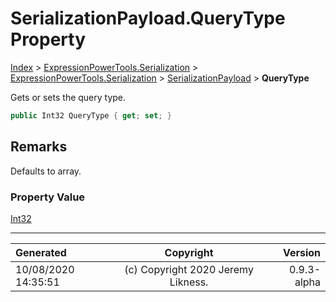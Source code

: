 ﻿# SerializationPayload.QueryType Property

[Index](../index.md) > [ExpressionPowerTools.Serialization](ExpressionPowerTools.Serialization.a.md) > [ExpressionPowerTools.Serialization](ExpressionPowerTools.Serialization.n.md) > [SerializationPayload](ExpressionPowerTools.Serialization.SerializationPayload.cs.md) > **QueryType**

Gets or sets the query type.

```csharp
public Int32 QueryType { get; set; }
```

## Remarks

Defaults to array.

### Property Value

 [Int32](https://docs.microsoft.com/dotnet/api/system.int32) 


---

| Generated | Copyright | Version |
| :-- | :-: | --: |
| 10/08/2020 14:35:51 | (c) Copyright 2020 Jeremy Likness. | 0.9.3-alpha |
